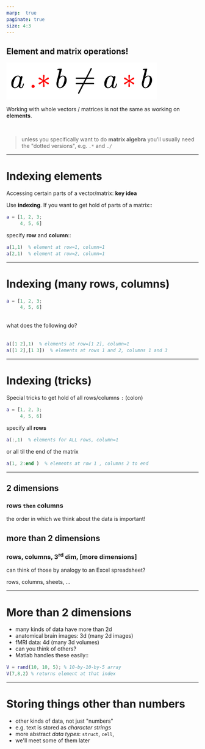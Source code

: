 ```yaml
---
marp:  true
paginate: true
size: 4:3
---
```


## Element and matrix operations!

![w:400px](images/matrixVelement.png)

Working with whole vectors / matrices is not the same as working on **elements**.

<br>

>unless you specifically want to do **matrix algebra**	you'll usually need the "dotted versions", e.g. ``.*`` and ``./``

---

# Indexing elements

Accessing certain parts of a vector/matrix: **key idea**

Use **indexing**. If you want to get hold of parts of a matrix::

```matlab
a = [1, 2, 3;
 	 4, 5, 6]
```
specify **row** and **column**::

```matlab
a(1,1)	% element at row=1, column=1
a(2,1)	% element at row=2, column=1
```
---

# Indexing (many rows, columns)

```matlab
a = [1, 2, 3;
     4, 5, 6]
```

<br>
what does the following do?

<br>
<br>


```matlab
a([1 2],1)	% elements at row=[1 2], column=1
a([1 2],[1 3])	% elements at rows 1 and 2, columns 1 and 3
```
---

# Indexing (tricks)

Special tricks to get hold of all rows/columns ``:`` (colon)

```matlab
a = [1, 2, 3;
     4, 5, 6]
```

specify all **rows**

```matlab
a(:,1)  % elements for ALL rows, column=1
```

or all til the end of the matrix

```matlab
a(1, 2:end )  % elements at row 1 , columns 2 to end
```
---
## 2 dimensions

### rows `then` columns

the order in which we think about the data is important!

## more than 2 dimensions

### rows, columns, 3$^\textsf{rd}$ dim, [more dimensions]

can think of those by analogy to an Excel spreadsheet?

rows, columns, sheets, ...


---

# More than 2 dimensions
- many kinds of data have more than 2d
- anatomical brain images: 3d (many 2d images)
- fMRI data: 4d (many 3d volumes)
- can you think of others?
- Matlab handles these easily::
```matlab
V = rand(10, 10, 5); % 10-by-10-by-5 array
V(7,8,2) % returns element at that index
```
---

# Storing things other than numbers


- other kinds of data, not just "numbers"
- e.g. text is stored as *character strings*
- more abstract *data types*: ``struct``, ``cell``,
- we'll meet some of them later

